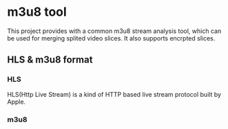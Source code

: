 # m3u8 tool

This project provides with a common m3u8 stream analysis tool, which can be used
for merging splited video slices. It also supports encrpted slices.

## HLS & m3u8 format

### HLS

HLS(Http Live Stream) is a kind of HTTP based live stream protocol built by Apple.

### m3u8

